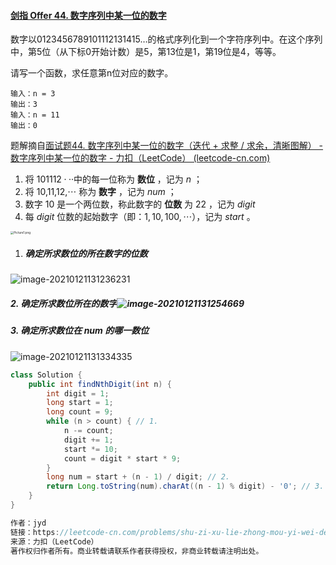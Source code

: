 #### [剑指 Offer 44. 数字序列中某一位的数字](https://leetcode-cn.com/problems/shu-zi-xu-lie-zhong-mou-yi-wei-de-shu-zi-lcof/)

数字以0123456789101112131415…的格式序列化到一个字符序列中。在这个序列中，第5位（从下标0开始计数）是5，第13位是1，第19位是4，等等。

请写一个函数，求任意第n位对应的数字。

 

```
输入：n = 3
输出：3
输入：n = 11
输出：0
```

题解摘自[面试题44. 数字序列中某一位的数字（迭代 + 求整 / 求余，清晰图解） - 数字序列中某一位的数字 - 力扣（LeetCode） (leetcode-cn.com)](https://leetcode-cn.com/problems/shu-zi-xu-lie-zhong-mou-yi-wei-de-shu-zi-lcof/solution/mian-shi-ti-44-shu-zi-xu-lie-zhong-mou-yi-wei-de-6/)

1. 将 $101112 ···$中的每一位称为 **数位** ，记为 $n$ ；
2. 将 10,11,12,⋯ 称为 **数字** ，记为 $num$ ；
3. 数字 10 是一个两位数，称此数字的 **位数** 为 22 ，记为 $digit$
4. 每 $digit$ 位数的起始数字（即：$1, 10, 100, \cdots$），记为 $start$ 。

<img src="https://gitee.com/20162180090/piccgo/raw/master/pic/2cd7d8a6a881b697a43f153d6c10e0e991817d78f92b9201b6ab71e44cb619de-Picture1.png" alt="Picture1.png" style="zoom:33%;" />

1. ##### 确定所求数位的所在数字的位数 

![image-20210121131236231](https://gitee.com/20162180090/piccgo/raw/master/pic/image-20210121131236231.png)



##### 2. 确定所求数位所在的数字![image-20210121131254669](https://gitee.com/20162180090/piccgo/raw/master/pic/image-20210121131254669.png)

##### 3. 确定所求数位在 $num$ 的哪一数位

![image-20210121131334335](https://gitee.com/20162180090/piccgo/raw/master/pic/image-20210121131334335.png)

```java
class Solution {
    public int findNthDigit(int n) {
        int digit = 1;
        long start = 1;
        long count = 9;
        while (n > count) { // 1.
            n -= count;
            digit += 1;
            start *= 10;
            count = digit * start * 9;
        }
        long num = start + (n - 1) / digit; // 2.
        return Long.toString(num).charAt((n - 1) % digit) - '0'; // 3.
    }
}

作者：jyd
链接：https://leetcode-cn.com/problems/shu-zi-xu-lie-zhong-mou-yi-wei-de-shu-zi-lcof/solution/mian-shi-ti-44-shu-zi-xu-lie-zhong-mou-yi-wei-de-6/
来源：力扣（LeetCode）
著作权归作者所有。商业转载请联系作者获得授权，非商业转载请注明出处。
```

